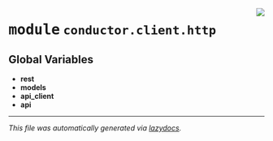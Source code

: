 <!-- markdownlint-disable -->

<a href="../src/conductor/client/http/__init__.py"><img align="right" style="float:right;" src="https://img.shields.io/badge/-source-cccccc?style=flat-square"></a>

# <kbd>module</kbd> `conductor.client.http`




**Global Variables**
---------------
- **rest**
- **models**
- **api_client**
- **api**




---

_This file was automatically generated via [lazydocs](https://github.com/ml-tooling/lazydocs)._
